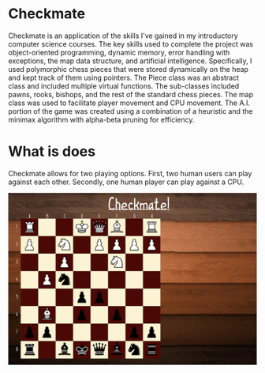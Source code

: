 # Checkmate 
Checkmate is an application of the skills I've gained in my introductory computer science courses. The key skills used to complete the project was object-oriented programming, dynamic memory, error handling with exceptions, the map data structure, and artificial intelligence. Specifically, I used polymorphic chess pieces that were stored dynamically on the heap and kept track of them using pointers. The Piece class was an abstract class and included multiple virtual functions. The sub-classes included pawns, rooks, bishops, and the rest of the standard chess pieces. The map class was used to facilitate player movement and CPU movement. The A.I. portion of the game was created using a combination of a heuristic and the minimax algorithm with alpha-beta pruning for efficiency.


# What is does
Checkmate allows for two playing options. First, two human users can play against each other. Secondly, one human player can play against a CPU. 

![Image of In Game Action](Images/CHESS_IN_GAME.png)
